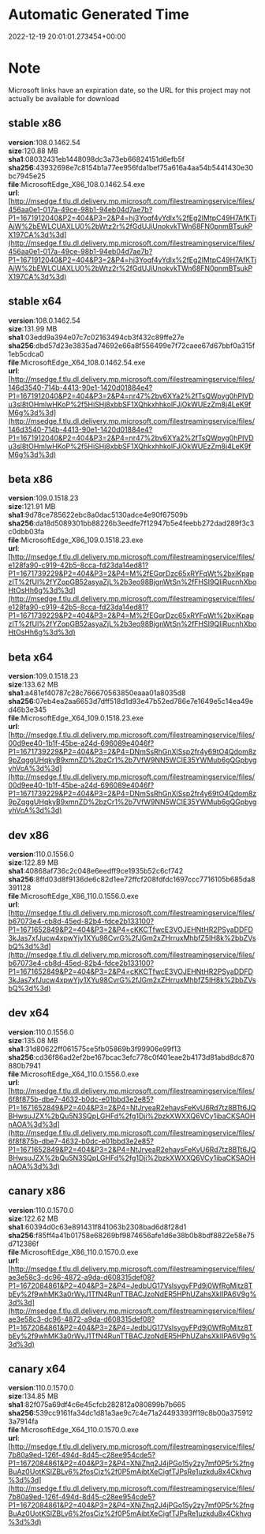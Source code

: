 # Automatic Generated Time
2022-12-19 20:01:01.273454+00:00

# Note
Microsoft links have an expiration date, so the URL for this project may not actually be available for download

## stable x86
**version**:108.0.1462.54  
**size**:120.88 MB  
**sha1**:08032431eb1448098dc3a73eb66824151d6efb5f  
**sha256**:43932698e7c8154b1a77ee956fda1bef75a616a4aa54b5441430e30bc7945e25  
**file**:MicrosoftEdge_X86_108.0.1462.54.exe  
**url**:[http://msedge.f.tlu.dl.delivery.mp.microsoft.com/filestreamingservice/files/456aa0e1-017a-49ce-98b1-94eb04d7ae7b?P1=1671912040&P2=404&P3=2&P4=hj3Yoqf4yYdlx%2fEg2lMtpC49H7AfKTjAjW%2bEWLCUAXLU0%2bWtz2r%2fGdUJiUnokvkTWn68FN0pnmBTsukPX197CA%3d%3d](http://msedge.f.tlu.dl.delivery.mp.microsoft.com/filestreamingservice/files/456aa0e1-017a-49ce-98b1-94eb04d7ae7b?P1=1671912040&P2=404&P3=2&P4=hj3Yoqf4yYdlx%2fEg2lMtpC49H7AfKTjAjW%2bEWLCUAXLU0%2bWtz2r%2fGdUJiUnokvkTWn68FN0pnmBTsukPX197CA%3d%3d)  

## stable x64
**version**:108.0.1462.54  
**size**:131.99 MB  
**sha1**:03edd9a394e07c7c02163494cb3f432c89ffe27e  
**sha256**:dbd57d23e3835ad74692e66a8f556499e7f72caee67d67bbf0a315f1eb5cdca0  
**file**:MicrosoftEdge_X64_108.0.1462.54.exe  
**url**:[http://msedge.f.tlu.dl.delivery.mp.microsoft.com/filestreamingservice/files/146d3540-714b-4413-90e1-1420d01884e4?P1=1671912040&P2=404&P3=2&P4=nr47%2bv6XYa2%2fTsQWpyg0hPIVDu3sl8tOHmlwHKoP%2f5HiSHj8xbbSF1XQhkxhhkolFJjOkWUEzZm8j4LeK9fM6g%3d%3d](http://msedge.f.tlu.dl.delivery.mp.microsoft.com/filestreamingservice/files/146d3540-714b-4413-90e1-1420d01884e4?P1=1671912040&P2=404&P3=2&P4=nr47%2bv6XYa2%2fTsQWpyg0hPIVDu3sl8tOHmlwHKoP%2f5HiSHj8xbbSF1XQhkxhhkolFJjOkWUEzZm8j4LeK9fM6g%3d%3d)  

## beta x86
**version**:109.0.1518.23  
**size**:121.91 MB  
**sha1**:9d78ce785622ebc8a0dac5130adce4e90f67509b  
**sha256**:da18d5089301bb88226b3eedfe7f12947b5e4feebb272dad289f3c3c0dbb03fa  
**file**:MicrosoftEdge_X86_109.0.1518.23.exe  
**url**:[http://msedge.f.tlu.dl.delivery.mp.microsoft.com/filestreamingservice/files/e128fa90-c919-42b5-8cca-fd23da14ed81?P1=1671739229&P2=404&P3=2&P4=M%2fEGqrDzc65xRYFqWt%2bxiKpapzIT%2fUl%2fYZopGB52asyaZjL%2b3eo98BjgnWtSn%2fFHSI9QIiRucnhXboHtOsHh6g%3d%3d](http://msedge.f.tlu.dl.delivery.mp.microsoft.com/filestreamingservice/files/e128fa90-c919-42b5-8cca-fd23da14ed81?P1=1671739229&P2=404&P3=2&P4=M%2fEGqrDzc65xRYFqWt%2bxiKpapzIT%2fUl%2fYZopGB52asyaZjL%2b3eo98BjgnWtSn%2fFHSI9QIiRucnhXboHtOsHh6g%3d%3d)  

## beta x64
**version**:109.0.1518.23  
**size**:133.62 MB  
**sha1**:a481ef40787c28c766670563850eaaa01a8035d8  
**sha256**:07eb4ea2aa6653d7dff518d1d93e47b52ed786e7e1649e5c14ea49ed46b3e345  
**file**:MicrosoftEdge_X64_109.0.1518.23.exe  
**url**:[http://msedge.f.tlu.dl.delivery.mp.microsoft.com/filestreamingservice/files/00d9ee40-1b1f-45be-a24d-696089e4046f?P1=1671739229&P2=404&P3=2&P4=DNmSsRhGnXlSsp2fr4y69tO4Qdom8z9pZqggUHqkyB9xmnZD%2bzCr1%2b7VfW9NN5WClE35YWMub6gQGpbygyhVcA%3d%3d](http://msedge.f.tlu.dl.delivery.mp.microsoft.com/filestreamingservice/files/00d9ee40-1b1f-45be-a24d-696089e4046f?P1=1671739229&P2=404&P3=2&P4=DNmSsRhGnXlSsp2fr4y69tO4Qdom8z9pZqggUHqkyB9xmnZD%2bzCr1%2b7VfW9NN5WClE35YWMub6gQGpbygyhVcA%3d%3d)  

## dev x86
**version**:110.0.1556.0  
**size**:122.89 MB  
**sha1**:40868af736c2c048e6eedff9ce1935b52c6cf742  
**sha256**:8ffd03d8f9136de6c82d1ee72ffcf208fdfdc1697ccc7716105b685da8391128  
**file**:MicrosoftEdge_X86_110.0.1556.0.exe  
**url**:[http://msedge.f.tlu.dl.delivery.mp.microsoft.com/filestreamingservice/files/b67073e4-cb8d-45ed-82b4-fdce2b133100?P1=1671652849&P2=404&P3=2&P4=cKKCTfwcE3VOJEHNtHR2PSyaDDFD3kJas7xfJucw4xpwYjy1XYu98CvrG%2fJGm2xZHrruxMhbfZ5IH8k%2bbZVsbQ%3d%3d](http://msedge.f.tlu.dl.delivery.mp.microsoft.com/filestreamingservice/files/b67073e4-cb8d-45ed-82b4-fdce2b133100?P1=1671652849&P2=404&P3=2&P4=cKKCTfwcE3VOJEHNtHR2PSyaDDFD3kJas7xfJucw4xpwYjy1XYu98CvrG%2fJGm2xZHrruxMhbfZ5IH8k%2bbZVsbQ%3d%3d)  

## dev x64
**version**:110.0.1556.0  
**size**:135.08 MB  
**sha1**:31d80622ff061575ce5fb05869b3f99906e99f13  
**sha256**:cd36f86ad2ef2be167bcac3efc778c0f401eae2b4173d81abd8dc870880b7941  
**file**:MicrosoftEdge_X64_110.0.1556.0.exe  
**url**:[http://msedge.f.tlu.dl.delivery.mp.microsoft.com/filestreamingservice/files/6f8f875b-dbe7-4632-b0dc-e01bbd3e2e85?P1=1671652849&P2=404&P3=2&P4=NtJryeaR2ehaysFeKvU6Rd7tz8BTt6JQBHwsuJZX%2bQu5N3SQpLGHFd%2fg1Dji%2bzkXWXXQ6VCy1ibaCKSAOHnAOA%3d%3d](http://msedge.f.tlu.dl.delivery.mp.microsoft.com/filestreamingservice/files/6f8f875b-dbe7-4632-b0dc-e01bbd3e2e85?P1=1671652849&P2=404&P3=2&P4=NtJryeaR2ehaysFeKvU6Rd7tz8BTt6JQBHwsuJZX%2bQu5N3SQpLGHFd%2fg1Dji%2bzkXWXXQ6VCy1ibaCKSAOHnAOA%3d%3d)  

## canary x86
**version**:110.0.1570.0  
**size**:122.62 MB  
**sha1**:60394d0c63e891431f841063b2308bad6d8f28d1  
**sha256**:f85ff4a41b01758e68269bf9874656afe1d6e38b0b8bdf8822e58e75d712386f  
**file**:MicrosoftEdge_X86_110.0.1570.0.exe  
**url**:[http://msedge.f.tlu.dl.delivery.mp.microsoft.com/filestreamingservice/files/ae3e58c3-dc96-4872-a9da-d608315def08?P1=1672084861&P2=404&P3=2&P4=JedbUG17VslsygyFPd9j0WfRgMitz8TbEy%2f9whMK3a0rWyJ1TfN4RunTTBACJzoNdER5HPhUZahsXklIPA6V9g%3d%3d](http://msedge.f.tlu.dl.delivery.mp.microsoft.com/filestreamingservice/files/ae3e58c3-dc96-4872-a9da-d608315def08?P1=1672084861&P2=404&P3=2&P4=JedbUG17VslsygyFPd9j0WfRgMitz8TbEy%2f9whMK3a0rWyJ1TfN4RunTTBACJzoNdER5HPhUZahsXklIPA6V9g%3d%3d)  

## canary x64
**version**:110.0.1570.0  
**size**:134.85 MB  
**sha1**:82f075a69df4c6e45cfcb282812a080899b7b665  
**sha256**:539cc9161fa34dc1d81a3ae9c7c4e71a24493393ff19c8b00a3759123a7914fa  
**file**:MicrosoftEdge_X64_110.0.1570.0.exe  
**url**:[http://msedge.f.tlu.dl.delivery.mp.microsoft.com/filestreamingservice/files/7b80a9ed-126f-494d-8d45-c28ee954cde5?P1=1672084861&P2=404&P3=2&P4=XNiZhq2J4jPGo15y2zy7mf0P5r%2fngBuAz0UotKSlZBLv6%2fosCiz%2f0P5mAibtXeCigfTJPsRe1uzkdu8x4Ckhvg%3d%3d](http://msedge.f.tlu.dl.delivery.mp.microsoft.com/filestreamingservice/files/7b80a9ed-126f-494d-8d45-c28ee954cde5?P1=1672084861&P2=404&P3=2&P4=XNiZhq2J4jPGo15y2zy7mf0P5r%2fngBuAz0UotKSlZBLv6%2fosCiz%2f0P5mAibtXeCigfTJPsRe1uzkdu8x4Ckhvg%3d%3d)  

